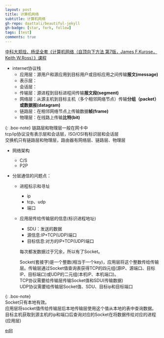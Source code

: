 ```yaml
---
layout: post
title: 计算机网络
subtitle: 计算机网络
gh-repo: daattali/beautiful-jekyll
gh-badge: [star, fork, follow]
tags: [test]
comments: true
---
```


[中科大郑烇、杨坚全套《计算机网络（自顶向下方法 第7版，James F.Kurose，Keith W.Ross）》课程](https://www.bilibili.com/video/BV1JV411t7ow)

- internet协议栈
  - 应用层：源用户和源应用到目标用户或目标应用之间传输**报文(message)**
  - 表示层：
  - 会话层：
  - 传输层：源进程到目标进程间传输**报文段(segment)**
  - 网络层：从源主机到目标主机（多个相邻网络节点）传输**分组（packet）或数据报(datagram)**
  - 链路层：在相邻网络节点上传输数据**帧(frame)**
  - 物理层：在线路上传输**比特(bit)**
 
 
{: .box-note} 
链路层和物理层一般在网卡中  
tcp/ip协议没有表示层和会话层，ISO/OSI有标识层和会话层  
交换机只有链路层和物理层，路由器有网络层、链路层、物理层


- 网络架构
  - C/S
  - P2P
  
- 分层通信的问题点：
  - 进程标示和寻址
    - ip
    - tcp、udp
    - 端口
  - 应用层传给传输层的信息(标识进程地址)
    - SDU：发送的数据
    - 源信息:IP+TCP(UDP)端口
    - 目标信息:对方的IP+TCP(UDP)端口
    
    每次都发数据过于冗余，所以有了Socket。
    
    Socket(套接字)是一个整数(相当于一个key)，应用层将这个整数传给传输层。传输层通过Socket值查询表获得TCP的四元组(源IP、源端口、目标IP、目标端口)或UDP的二元组(本机IP、本机端口)。  
    TCP协议需要给传输层传输Socket值和SDU(传输数据)  
    UDP协议需要给传输层Socket值、SDU、目标ip和目标端口
    
{: .box-note}   
Socket只有本地有效。  
应用层将socket值传给传输层后本地传输层使用这个值从本地的表中查询数据。  
目标主机获取到源主机的ip和端口后查询对应的Socket在将数据传给对应的进程(应用层)
 
 
[edit](https://github.com/wurara/wurara.github.io/edit/master/_posts/2022-12-31-computerInternet.md)
       
